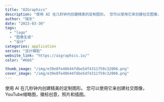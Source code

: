 ```yaml
---
title: "AIGraphics"
description: "使用 AI 在几秒钟内创建精美的定制图形。 您可以使用它来创建社交图像，YouTube缩略图，徽标创意，照片和插图。"
author: "瑞东"
date: "2023-03-30"
tags:
  - "logo"
  - "图像生成"
  - "设计"
categories: application
series: "设计辅助"
website_link: "https://aigraphics.io/"
color: "#666"

thumb_image: "/img/e39e8fe48644fdbe5df4311f59c32006.png"
cover_image: "/img/e39e8fe48644fdbe5df4311f59c32006.png"
---
```


使用 AI 在几秒钟内创建精美的定制图形。 您可以使用它来创建社交图像，YouTube缩略图，徽标创意，照片和插图。